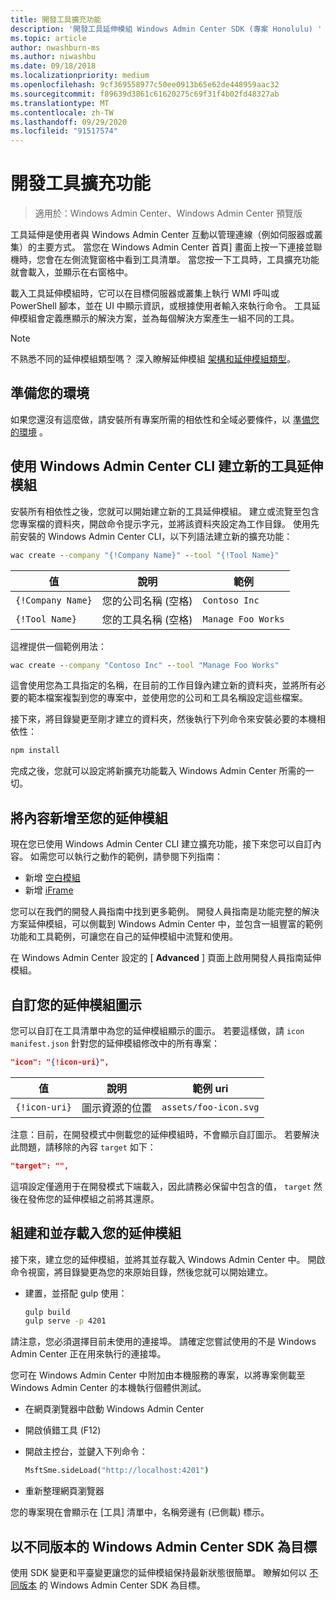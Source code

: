 ```yaml
---
title: 開發工具擴充功能
description: '開發工具延伸模組 Windows Admin Center SDK (專案 Honolulu) '
ms.topic: article
author: nwashburn-ms
ms.author: niwashbu
ms.date: 09/18/2018
ms.localizationpriority: medium
ms.openlocfilehash: 9cf369558977c50ee0913b65e62de448959aac32
ms.sourcegitcommit: f89639d3861c61620275c69f31f4b02fd48327ab
ms.translationtype: MT
ms.contentlocale: zh-TW
ms.lasthandoff: 09/29/2020
ms.locfileid: "91517574"
---
```

# <a name="develop-a-tool-extension"></a>開發工具擴充功能

>適用於：Windows Admin Center、Windows Admin Center 預覽版

工具延伸是使用者與 Windows Admin Center 互動以管理連線（例如伺服器或叢集）的主要方式。 當您在 Windows Admin Center 首頁] 畫面上按一下連接並聯機時，您會在左側流覽窗格中看到工具清單。 當您按一下工具時，工具擴充功能就會載入，並顯示在右窗格中。

載入工具延伸模組時，它可以在目標伺服器或叢集上執行 WMI 呼叫或 PowerShell 腳本，並在 UI 中顯示資訊，或根據使用者輸入來執行命令。 工具延伸模組會定義應顯示的解決方案，並為每個解決方案產生一組不同的工具。

> [!NOTE]
> 不熟悉不同的延伸模組類型嗎？ 深入瞭解延伸模組 [架構和延伸模組類型](understand-extensions.md)。

## <a name="prepare-your-environment"></a>準備您的環境

如果您還沒有這麼做，請安裝所有專案所需的相依性和全域必要條件，以 [準備您的環境](prepare-development-environment.md) 。

## <a name="create-a-new-tool-extension-with-the-windows-admin-center-cli"></a>使用 Windows Admin Center CLI 建立新的工具延伸模組 ##

安裝所有相依性之後，您就可以開始建立新的工具延伸模組。  建立或流覽至包含您專案檔的資料夾，開啟命令提示字元，並將該資料夾設定為工作目錄。  使用先前安裝的 Windows Admin Center CLI，以下列語法建立新的擴充功能：

``` cmd
wac create --company "{!Company Name}" --tool "{!Tool Name}"
```

| 值 | 說明 | 範例 |
| ----- | ----------- | ------- |
| ```{!Company Name}``` | 您的公司名稱 (空格)  | ```Contoso Inc``` |
| ```{!Tool Name}``` | 您的工具名稱 (空格)  | ```Manage Foo Works``` |

這裡提供一個範例用法：

``` cmd
wac create --company "Contoso Inc" --tool "Manage Foo Works"
```

這會使用您為工具指定的名稱，在目前的工作目錄內建立新的資料夾，並將所有必要的範本檔案複製到您的專案中，並使用您的公司和工具名稱設定這些檔案。

接下來，將目錄變更至剛才建立的資料夾，然後執行下列命令來安裝必要的本機相依性：

``` cmd
npm install
```

完成之後，您就可以設定將新擴充功能載入 Windows Admin Center 所需的一切。

## <a name="add-content-to-your-extension"></a>將內容新增至您的延伸模組

現在您已使用 Windows Admin Center CLI 建立擴充功能，接下來您可以自訂內容。  如需您可以執行之動作的範例，請參閱下列指南：

- 新增 [空白模組](guides/add-module.md)
- 新增 [iFrame](guides/add-iframe.md)

您可以在我們的開發人員指南中找到更多範例。 開發人員指南是功能完整的解決方案延伸模組，可以側載到 Windows Admin Center 中，並包含一組豐富的範例功能和工具範例，可讓您在自己的延伸模組中流覽和使用。 

在 Windows Admin Center 設定的 [ **Advanced** ] 頁面上啟用開發人員指南延伸模組。 

## <a name="customize-your-extensions-icon"></a>自訂您的延伸模組圖示

您可以自訂在工具清單中為您的延伸模組顯示的圖示。  若要這樣做，請 ```icon``` ```manifest.json``` 針對您的延伸模組修改中的所有專案：

``` json
"icon": "{!icon-uri}",
```

| 值 | 說明 | 範例 uri |
| ----- | ----------- | ------- |
| ```{!icon-uri}``` | 圖示資源的位置 | ```assets/foo-icon.svg``` |

注意：目前，在開發模式中側載您的延伸模組時，不會顯示自訂圖示。  若要解決此問題，請移除的內容 ```target``` 如下：

``` json
"target": "",
```

這項設定僅適用于在開發模式下端載入，因此請務必保留中包含的值， ```target``` 然後在發佈您的延伸模組之前將其還原。

## <a name="build-and-side-load-your-extension"></a>組建和並存載入您的延伸模組

接下來，建立您的延伸模組，並將其並存載入 Windows Admin Center 中。  開啟命令視窗，將目錄變更為您的來原始目錄，然後您就可以開始建立。

* 建置，並搭配 gulp 使用：

    ``` cmd
    gulp build
    gulp serve -p 4201
    ```

請注意，您必須選擇目前未使用的連接埠。 請確定您嘗試使用的不是 Windows Admin Center 正在用來執行的連接埠。

您可在 Windows Admin Center 中附加由本機服務的專案，以將專案側載至 Windows Admin Center 的本機執行個體供測試。

* 在網頁瀏覽器中啟動 Windows Admin Center
* 開啟偵錯工具 (F12)
* 開啟主控台，並鍵入下列命令：

    ``` cmd
    MsftSme.sideLoad("http://localhost:4201")
    ```

*   重新整理網頁瀏覽器

您的專案現在會顯示在 [工具] 清單中，名稱旁邊有 (已側載) 標示。

## <a name="target-a-different-version-of-the-windows-admin-center-sdk"></a>以不同版本的 Windows Admin Center SDK 為目標

使用 SDK 變更和平臺變更讓您的延伸模組保持最新狀態很簡單。  瞭解如何以 [不同版本](target-sdk-version.md) 的 Windows Admin Center SDK 為目標。